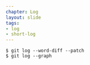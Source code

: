 ```yaml
---
chapter: Log
layout: slide
tags:
- log
- short-log
---
```


	$ git log --word-diff --patch
	$ git log --graph
